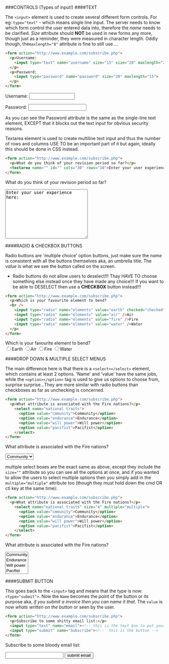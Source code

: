 ###CONTROLS (Types of input!)
####TEXT

The ```<input>``` element is used to create several different form controls. For eg: ```type="text"``` - which means single line input. The server needs to know which form control the user entered data into, therefore the *name* needs to be clarified. *Size* attribute should __NOT__ be used in new forms any more, though just as a reminder, they were measured in character length. Oddly though, the```maxlength="8"``` attribute is fine to still use....

```html
<form action="http://www.example.com/subscribe.php">
  <p>Username:
    <input type="text" name="username" size="15" size="20" maxlength="25" />
  </p>
  <p>Password:
    <input type="password" name="password" size="20" maxlength="15">
  </p>
</form>
```
<form action="http://www.example.com/subscribe.php">
  <p>Username:
    <input type="text" name="username" size="15" size="20" maxlength="25" />
  </p>
  <p>Password:
    <input type="password" name="password" size="20" maxlength="15">
  </p>
</form>

As you can see the Password attribute is the same as the single-line text element, EXCEPT that it blocks out the text input for obvious security reasons.

Textarea element is used to create multiline text input and thus the number of rows and columns USE TO be an important part of it but again, ideally this should be done in CSS instead.
```html
<form action="http://www.example.com/subscribe.php">
  <p>What do you think of your revision period so far?</p>
  <textarea name="" id="" cols="30" rows="10">Enter your user experience here:</textarea>
</form>
```
<form action="http://www.example.com/subscribe.php">
  <p>What do you think of your revision period so far?</p>
  <textarea name="" id="" cols="30" rows="10">Enter your user experience here:</textarea>
</form>

####RADIO & CHECKBOX BUTTONS

Radio buttons are 'multiple choice' option buttons, just make sure the *name* is consistent with all the buttons themselves aka, an umbrella title. The *value* is what we see the button called on the screen.

  * Radio buttons do not allow users to deselect!!! Thay HAVE TO choose something else instead once they have made any choice!!! If you want to be able to DESELECT then use a __CHECKBOX__ button instead!!!

```html
<form action="http://www.example.com/subscribe.php">
  <p>Which is your favourite element to bend?
  <br />
    <input type="radio" name="elements" value="earth" checked="checked" />Earth
    <input type="radio" name="elements" value="air" />Air
    <input type="radio" name="elements" value="fire" />Fire
    <input type="radio" name="elements" value="water" />Water
  </p>
</form>
```
<form action="http://www.example.com/subscribe.php">
  <p>Which is your favourite element to bend?
  <br />
    <input type="radio" name="elements" value="earth" />Earth
    <input type="radio" name="elements" value="air" />Air
    <input type="radio" name="elements" value="fire" />Fire
    <input type="radio" name="elements" value="water" />Water
  </p>
</form>

####DROP DOWN  & MULTIPLE SELECT MENUS

The main difference here is that there is a ```<select></select>``` element, which contains at least 2 options. 'Name' and 'value' have the same jobs, while the ```<option></option>``` tag is used to give us options to choose from, surprise surprise...They are more similar with radio buttons than checkboxes as far as unchecking is concerned.

```html
<form action="http://www.example.com/subscribe.php">
  <p>What attribute is associated with the Fire nations?</p>
    <select name="national traits">
      <option value="cmmunity">Community</option>
      <option value="endurance">Endurance</option>
      <option value="will power">Will power</option>
      <option value="pacifist">Pacifist</option>
    </select>
</form>
```
<form action="http://www.example.com/subscribe.php">
  <p>What attribute is associated with the Fire nations?</p>
    <select name="national traits">
      <option value="cmmunity">Community</option>
      <option value="endurance">Endurance</option>
      <option value="will power">Will power</option>
      <option value="pacifist">Pacifist</option>
    </select>
</form>

multiple select boxes are the exact same as above, except they include the ```size=""``` attribute so you can see all the options at once, and if you wanted to allow the users to select multiple options then you simply add in the ```multiple="multiple"``` attribute too (though they must hold down the cmd OR ctl key at the same time):

```html
<form action="http://www.example.com/subscribe.php">
  <p>What attribute is associated with the Fire nations?</p>
    <select name="national traits" size="4" multiple="multiple">
      <option value="cmmunity">Community</option>
      <option value="endurance">Endurance</option>
      <option value="will power">Will power</option>
      <option value="pacifist">Pacifist</option>
    </select>
</form>
```
<form action="http://www.example.com/subscribe.php">
  <p>What attribute is associated with the Fire nations?</p>
    <select name="national traits" size="4" multiple="multiple">
      <option value="cmmunity">Community</option>
      <option value="endurance">Endurance</option>
      <option value="will power">Will power</option>
      <option value="pacifist">Pacifist</option>
    </select>
</form>

####SUBMIT BUTTON

This goes back to the ```<input>``` tag and means that the type is now:```<type="submit">```. Now the ```Name``` becomes the point of the button or its purpose aka, *if you submit a invoice then you can name it that*. The ```value``` is now *whats written on the button* or seen by the user.
```html
<form action="http://www.example.com/subscribe.php">
  <p>Subscribe to some shitty email list:</p>
  <input type="text" name="email"><!-- this is the text box to put your email into -->
  <input type="submit" name="Subscribe"><!--  this is the button -->
</form>
```
<form action="http://www.example.com/subscribe.php">
  <p>Subscribe to some bloody email list:</p>
  <input type="text" name="email">
  <input type="submit" name="Subscribe" value="submit email">
</form>
